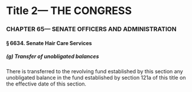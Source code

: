 
# Title 2— THE CONGRESS
### CHAPTER 65— SENATE OFFICERS AND ADMINISTRATION
#### § 6634. Senate Hair Care Services
##### (g) Transfer of unobligated balances

There is transferred to the revolving fund established by this section any unobligated balance in the fund established by section 121a of this title on the effective date of this section.
